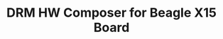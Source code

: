 ---
categories:
- bkk19
description: Describing the process of adaptation AOSP DRM HWC to be used on Beagle
  X15 Board (4.14 kernel).
image:
  featured: 'true'
  path: /assets/images/featured-images/bkk19/BKK19-111.png
session_attendee_num: '6'
session_id: BKK19-111
session_room: Session Room 3 (Lotus 10)
session_slot:
  end_time: '2019-04-01 15:25:00'
  start_time: '2019-04-01 15:00:00'
session_speakers:
- speaker_bio: ''
  speaker_company: Texas Instruments
  speaker_image: /assets/images/speakers/placeholder.jpg
  speaker_location: ''
  speaker_name: Mykhailo Sopiha
  speaker_position: Android OS Engineer
  speaker_username: mykhailo.sopiha
session_track: Android
tag: session
tags:
- Multimedia
title: DRM HW Composer for Beagle X15 Board
---
